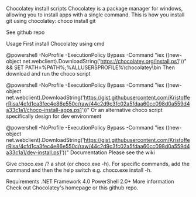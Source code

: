 Chocolatey install scripts
Chocolatey is a package manager for windows, allowing you to install apps with a single command. This is how you install git using chocolatey: choco install git

See github repo

Usage
First install Chocolatey using cmd

@powershell -NoProfile -ExecutionPolicy Bypass -Command "iex ((new-object net.webclient).DownloadString('https://chocolatey.org/install.ps1'))" && SET PATH=%PATH%;%ALLUSERSPROFILE%\chocolatey\bin
Then download and run the choco script

@powershell -NoProfile -ExecutionPolicy Bypass -Command "iex ((new-object net.webclient).DownloadString('https://gist.githubusercontent.com/KristofferRisa/4cfd1ca3fec4e86e550c/raw/44c2d9c3fc02a5fdaa60cc098d0a559d4a33c1a1/choco-install-apps.ps1'))"
Or an alternative choco script specifically design for dev environment

@powershell -NoProfile -ExecutionPolicy Bypass -Command "iex ((new-object net.webclient).DownloadString('https://gist.githubusercontent.com/KristofferRisa/4cfd1ca3fec4e86e550c/raw/44c2d9c3fc02a5fdaa60cc098d0a559d4a33c1a1/dev-install.ps1'))"
Documentation
Please see the wiki

Give choco.exe /? a shot (or choco.exe -h). For specific commands, add the command and then the help switch e.g. choco.exe install -h.

Requirements
.NET Framework 4.0
PowerShell 2.0+
More information
Check out Chocolatey's homepage or this github repo.
